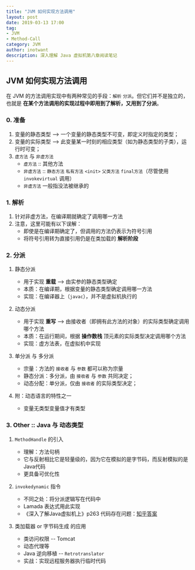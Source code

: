 ```yaml
---
title: "JVM 如何实现方法调用"
layout: post
date: 2019-03-13 17:00
tag:
- JVM
- Method-Call
category: JVM
author: inotwant
description: 深入理解 Java 虚拟机第八章阅读笔记
---
```


## JVM 如何实现方法调用

在 JVM 的方法调用实现中有两种常见的手段：`解析` `分派`。但它们并不是独立的，也就是 **在某个方法调用的实现过程中即用到了解析，又用到了分派**。

### 0. 准备
1. 变量的静态类型 --> 一个变量的静态类型不可变，即定义时指定的类型；
2. 变量的实际类型 --> 此变量某一时刻的相应类型（如为静态类型的子类），运行时可变；
3. `虚方法` 与 `非虚方法`
	- `虚方法` :: 其他方法
	- `非虚方法` :: `静态方法` `私有方法` `<init>` `父类方法` `final方法`（尽管使用 `invokevirtual` 调用）
	- `非虚方法` 一般指没法被继承的

### 1. 解析
1. 针对非虚方法，在编译期就确定了调用哪一方法
2. 注意，这里可能有以下误解：
	- 即使是在编译期确定了，但调用的方法仍表示为符号引用
	- 将符号引用转为直接引用仍是在类加载的 **解析阶段**

### 2. 分派
1. 静态分派
	- 用于实现 **重载** --> 由实参的静态类型确定
	- 本质：在编译期，根据变量的静态类型确定调用哪一方法
	- 实现：在编译器上（`javac`），并不是虚拟机执行的

2. 动态分派
	- 用于实现 **重写** --> 由接收者（即拥有此方法的对象）的实际类型确定调用哪个方法
	- 本质：在运行期间，根据 **操作数栈** 顶元素的实际类型决定调用哪个方法
	- 实现：虚方法表，在虚拟机中实现

3. 单分派 与 多分派
	- 宗量：方法的 `接收者` 与 `参数` 都可以称为宗量
	- 静态分派：多分派，由 `接收者` 与 `参数` 共同决定；
	- 动态分配：单分派，仅由 `接收者` 的实际类型决定；

4. 附：动态语言的特性之一
	- 变量无类型变量值才有类型

### 3. Other :: Java 与 动态类型
1. `MethodHandle` 的引入
	- 理解：方法句柄
	- 它与反射相比它是轻量级的，因为它在模拟的是字节码，而反射模拟的是Java代码
	- 更具备可优化性

2. `invokedynamic` 指令
	- 不同之处：将分派逻辑写在代码中
	- Lamada 表达式用此实现 
	- 《深入了解Java虚拟机上》p263 代码存在问题：[知乎答案](https://www.zhihu.com/question/40427344)

3. 类加载器 or 字节码生成 的应用
	- 类访问权限 -- Tomcat
	- 动态代理等
	- Java 逆向移植 -- `Retrotranslator`
	- 实战：实现远程服务器执行临时代码 

